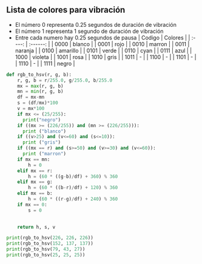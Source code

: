 ## Lista de colores para vibración

- El número 0 representa 0.25 segundos de duración de vibración
- El número 1 representa 1 segundo de duración de vibración 
- Entre cada numero hay 0.25 segundos de pausa
| Codigo | Colores  |
| :----: | :------: |
|  0000  |  blanco  |
|  0001  |   rojo   |
|  0010  | marron |
|  0011  |   naranja   |
|  0100  | amarillo  |
|  0101  |  verde  |
|  0110  |  cyan  |
|  0111  |  azul  |
|  1000  |  violeta  |
|  1001   |  rosa  |
|  1010   | gris |
|  1011   | - |
|  1100   | - |
|  1101   | - |
|  1110   | - |
|  1111   | negro  |



```python
def rgb_to_hsv(r, g, b):
    r, g, b = r/255.0, g/255.0, b/255.0
    mx = max(r, g, b)
    mn = min(r, g, b)
    df = mx-mn
    s = (df/mx)*100
    v = mx*100
    if mx <= (25/255):
      print("negro")
    if ((mx >= (226/255)) and (mn >= (226/255))):
      print ("blanco")
    if ((v>25) and (v<=60) and (s<=10)):
      print ("gris")
    if ((mx == r) and (s>=50) and (v>=30) and (v<=60)):
      print ("marron")
    if mx == mn:
        h = 0
    elif mx == r:
        h = (60 * ((g-b)/df) + 360) % 360
    elif mx == g:
        h = (60 * ((b-r)/df) + 120) % 360
    elif mx == b:
        h = (60 * ((r-g)/df) + 240) % 360
    if mx == 0:
        s = 0
       

    return h, s, v

print(rgb_to_hsv(226, 226, 226))
print(rgb_to_hsv(152, 137, 137))
print(rgb_to_hsv(79, 43, 27))
print(rgb_to_hsv(25, 25, 25))
```


